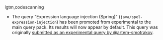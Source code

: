 lgtm,codescanning
* The query "Expression language injection (Spring)" (`java/spel-expression-injection`) has been promoted from experimental to the main query pack. Its results will now appear by default. This query was originally [submitted as an experimental query by @artem-smotrakov](https://github.com/github/codeql/pull/3291).
